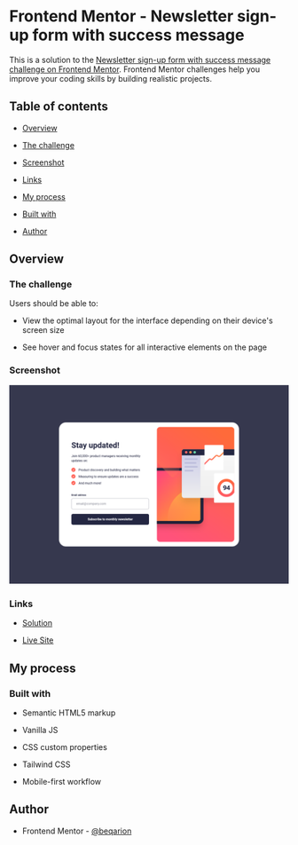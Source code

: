 # Frontend Mentor - Newsletter sign-up form with success message

  
  

This is a solution to the [Newsletter sign-up form with success message challenge on Frontend Mentor](https://www.frontendmentor.io/challenges/pod-request-access-landing-page-eyTmdkLSG). Frontend Mentor challenges help you improve your coding skills by building realistic projects.

  

## Table of contents

  

- [Overview](#overview)

  

- [The challenge](#the-challenge)

  

- [Screenshot](#screenshot)

  

- [Links](#links)

  

- [My process](#my-process)

  

- [Built with](#built-with)

  

- [Author](#author)

  

## Overview

  

### The challenge

  

Users should be able to:

  

- View the optimal layout for the interface depending on their device's screen size

  

- See hover and focus states for all interactive elements on the page

  

### Screenshot

  

![](./screenshot.png)

  

### Links

  

- [Solution](https://github.com/beqarion/fm-jr-js-signup-form-with-success-message)

  

- [Live Site](https://newsletter-signup-form-success.netlify.app/)

  

## My process

  

### Built with

  

- Semantic HTML5 markup

  

- Vanilla JS

  

- CSS custom properties

  
- Tailwind CSS
  

- Mobile-first workflow

  

## Author

  

- Frontend Mentor - [@beqarion](https://www.frontendmentor.io/profile/beqarion)